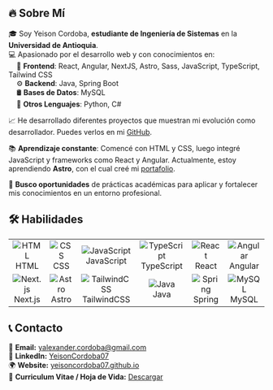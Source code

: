 ## 🔥 Sobre Mí  

🎓 Soy Yeison Cordoba, **estudiante de Ingeniería de Sistemas** en la **Universidad de Antioquia**.  
💻 Apasionado por el desarrollo web y con conocimientos en:  
&nbsp;&nbsp;&nbsp;&nbsp;🚀 **Frontend**: React, Angular, NextJS, Astro, Sass, JavaScript, TypeScript, Tailwind CSS  
&nbsp;&nbsp;&nbsp;&nbsp;⚙️ **Backend**: Java, Spring Boot  
&nbsp;&nbsp;&nbsp;&nbsp;🛢️ **Bases de Datos**: MySQL  
&nbsp;&nbsp;&nbsp;&nbsp;📜 **Otros Lenguajes**: Python, C#

📈 He desarrollado diferentes proyectos que muestran mi evolución como desarrollador. Puedes verlos en mi [GitHub](https://github.com/YeisonCordoba07).  

📚 **Aprendizaje constante**: Comencé con HTML y CSS, luego integré JavaScript y frameworks como React y Angular. Actualmente, estoy aprendiendo **Astro**, con el cual creé mi [portafolio](https://yeisoncordoba07.github.io).  

🎯 **Busco oportunidades** de prácticas académicas para aplicar y fortalecer mis conocimientos en un entorno profesional.  



## 🛠️ Habilidades

<div align="center">
  <table>
    <tr>
      <td align="center">
          <img src="https://skillicons.dev/icons?i=html&theme=dark" alt="HTML" />
        <br>HTML
      </td>
      <td align="center">
          <img src="https://skillicons.dev/icons?i=css&theme=dark" alt="CSS" />
        <br>CSS
      </td>
      <td align="center">
          <img src="https://skillicons.dev/icons?i=js&theme=dark" alt="JavaScript" />
        <br>JavaScript
      </td>
      <td align="center">
          <img src="https://skillicons.dev/icons?i=ts&theme=dark" alt="TypeScript" />
        <br>TypeScript
      </td>
      <td align="center">
          <img src="https://skillicons.dev/icons?i=react&theme=dark" alt="React" />
        <br>React
      </td>
      <td align="center">
          <img src="https://skillicons.dev/icons?i=angular&theme=dark" alt="Angular" />
        <br>Angular
      </td>
    </tr>
    <tr>
      <td align="center">
          <img src="https://skillicons.dev/icons?i=nextjs&theme=dark" alt="Next.js" />
        <br>Next.js
      </td>
      <td align="center">
          <img src="https://skillicons.dev/icons?i=astro&theme=dark" alt="Astro" />
        <br>Astro
      </td>
      <td align="center">
          <img src="https://skillicons.dev/icons?i=tailwind&theme=dark" alt="TailwindCSS" />
        <br>TailwindCSS
      </td>
      <td align="center">
          <img src="https://skillicons.dev/icons?i=java&theme=dark" alt="Java" />
        <br>Java
      </td>
      <td align="center">
          <img src="https://skillicons.dev/icons?i=spring&theme=dark" alt="Spring" />
        <br>Spring
      </td>
      <td align="center">
          <img src="https://skillicons.dev/icons?i=mysql&theme=dark" alt="MySQL" />
        <br>MySQL
      </td>
    </tr>
  </table>
</div>




## 📞 Contacto  

📩 **Email:** [yalexander.cordoba@gmail.com](mailto:yalexander.cordoba@gmail.com)  
💼 **LinkedIn:** [YeisonCordoba07](https://www.linkedin.com/in/yeisoncordoba07/)  
🌍 **Website:** [yeisoncordoba07.github.io](https://yeisoncordoba07.github.io)  
📄 **Curriculum Vitae / Hoja de Vida:** [Descargar](https://drive.google.com/file/d/1A5lGA9BbN7OeWUvTBawryiCkYTHTifi4/view?usp=sharing)  


<!--
**YeisonCordoba07/YeisonCordoba07** is a ✨ _special_ ✨ repository because its `README.md` (this file) appears on your GitHub profile.

Here are some ideas to get you started:

- 🔭 I’m currently working on ...
- 🌱 I’m currently learning ...
- 👯 I’m looking to collaborate on ...
- 🤔 I’m looking for help with ...
- 💬 Ask me about ...
- 📫 How to reach me: ...
- 😄 Pronouns: ...
- ⚡ Fun fact: ...
-->
